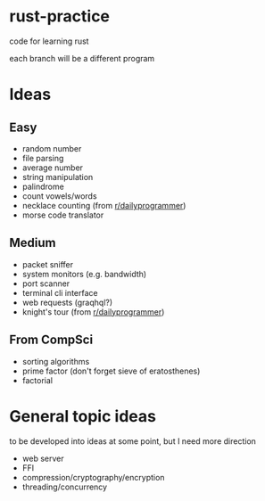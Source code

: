 # rust-practice
code for learning rust

each branch will be a different program

# Ideas

## Easy
- random number
- file parsing
- average number
- string manipulation
- palindrome
- count vowels/words
- necklace counting (from [r/dailyprogrammer](https://www.reddit.com/r/dailyprogrammer/comments/g1xrun/20200415_challenge_384_intermediate_necklace/))
- morse code translator

## Medium
- packet sniffer
- system monitors (e.g. bandwidth)
- port scanner
- terminal cli interface
- web requests (graqhql?)
- knight's tour (from [r/dailyprogrammer](https://www.reddit.com/r/dailyprogrammer_ideas/comments/b29bro/intermediate_knights_tour/))

## From CompSci
- sorting algorithms
- prime factor (don't forget sieve of eratosthenes)
- factorial

# General topic ideas
to be developed into ideas at some point, but I need more direction

- web server
- FFI
- compression/cryptography/encryption
- threading/concurrency
